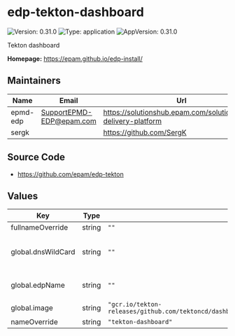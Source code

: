 # edp-tekton-dashboard

![Version: 0.31.0](https://img.shields.io/badge/Version-0.31.0-informational?style=flat-square) ![Type: application](https://img.shields.io/badge/Type-application-informational?style=flat-square) ![AppVersion: 0.31.0](https://img.shields.io/badge/AppVersion-0.31.0-informational?style=flat-square)

Tekton dashboard

**Homepage:** <https://epam.github.io/edp-install/>

## Maintainers

| Name | Email | Url |
| ---- | ------ | --- |
| epmd-edp | <SupportEPMD-EDP@epam.com> | <https://solutionshub.epam.com/solution/epam-delivery-platform> |
| sergk |  | <https://github.com/SergK> |

## Source Code

* <https://github.com/epam/edp-tekton>

## Values

| Key | Type | Default | Description |
|-----|------|---------|-------------|
| fullnameOverride | string | `""` |  |
| global.dnsWildCard | string | `""` | a cluster DNS wildcard name |
| global.edpName | string | `""` | namespace or a project name |
| global.image | string | `"gcr.io/tekton-releases/github.com/tektoncd/dashboard/cmd/dashboard:v0.31.0@sha256:454a405aa4f874a0c22db7ab47ccb225a95addd3de904084e35c5de78e4f2c48"` |  |
| nameOverride | string | `"tekton-dashboard"` |  |

